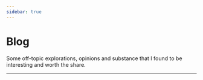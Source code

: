 ```yaml
---
sidebar: true
---
```


# Blog

Some off-topic explorations, opinions and substance that I found to be interesting and worth the share.

---

<section-contents />
